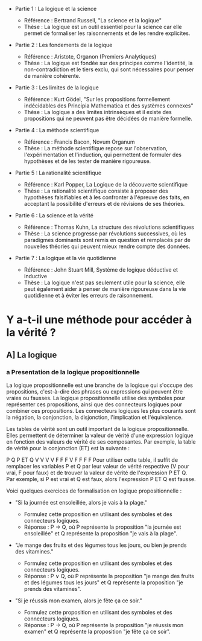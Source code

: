 
- Partie 1 : La logique et la science
  - Référence : Bertrand Russell, "La science et la logique"
  - Thèse : La logique est un outil essentiel pour la science car elle permet de formaliser les raisonnements et de les rendre explicites.

- Partie 2 : Les fondements de la logique
  - Référence : Aristote, Organon (Premiers Analytiques)
  - Thèse : La logique est fondée sur des principes comme l'identité, la non-contradiction et le tiers exclu, qui sont nécessaires pour penser de manière cohérente.

- Partie 3 : Les limites de la logique
  - Référence : Kurt Gödel, "Sur les propositions formellement indécidables des Principia Mathematica et des systèmes connexes"
  - Thèse : La logique a des limites intrinsèques et il existe des propositions qui ne peuvent pas être décidées de manière formelle.

- Partie 4 : La méthode scientifique
  - Référence : Francis Bacon, Novum Organum
  - Thèse : La méthode scientifique repose sur l'observation, l'expérimentation et l'induction, qui permettent de formuler des hypothèses et de les tester de manière rigoureuse.

- Partie 5 : La rationalité scientifique
  - Référence : Karl Popper, La Logique de la découverte scientifique
  - Thèse : La rationalité scientifique consiste à proposer des hypothèses falsifiables et à les confronter à l'épreuve des faits, en acceptant la possibilité d'erreurs et de révisions de ses théories.

- Partie 6 : La science et la vérité
  - Référence : Thomas Kuhn, La structure des révolutions scientifiques
  - Thèse : La science progresse par révolutions successives, où les paradigmes dominants sont remis en question et remplacés par de nouvelles théories qui peuvent mieux rendre compte des données.

- Partie 7 : La logique et la vie quotidienne
  - Référence : John Stuart Mill, Système de logique déductive et inductive
  - Thèse : La logique n'est pas seulement utile pour la science, elle peut également aider à penser de manière rigoureuse dans la vie quotidienne et à éviter les erreurs de raisonnement.


# Y a-t-il une méthode pour accéder à la vérité ?

## A] La logique

### a Presentation de la logique propositionnelle

La logique propositionnelle est une branche de la logique qui s'occupe des propositions, c'est-à-dire des phrases ou expressions qui peuvent être vraies ou fausses. La logique propositionnelle utilise des symboles pour représenter ces propositions, ainsi que des connecteurs logiques pour combiner ces propositions. Les connecteurs logiques les plus courants sont la négation, la conjonction, la disjonction, l'implication et l'équivalence.

Les tables de vérité sont un outil important de la logique propositionnelle. Elles permettent de déterminer la valeur de vérité d'une expression logique en fonction des valeurs de vérité de ses composantes. Par exemple, la table de vérité pour la conjonction (ET) est la suivante :

P	Q	P ET Q
V	V	V
V	F	F
F	V	F
F	F	F
Pour utiliser cette table, il suffit de remplacer les variables P et Q par leur valeur de vérité respective (V pour vrai, F pour faux) et de trouver la valeur de vérité de l'expression P ET Q. Par exemple, si P est vrai et Q est faux, alors l'expression P ET Q est fausse.

Voici quelques exercices de formalisation en logique propositionnelle :

- "Si la journée est ensoleillée, alors je vais à la plage." 
  - Formulez cette proposition en utilisant des symboles et des connecteurs logiques.
  - Réponse : P → Q, où P représente la proposition "la journée est ensoleillée" et Q représente la proposition "je vais à la plage".

- "Je mange des fruits et des légumes tous les jours, ou bien je prends des vitamines." 
  - Formulez cette proposition en utilisant des symboles et des connecteurs logiques.
  - Réponse : P ∨ Q, où P représente la proposition "je mange des fruits et des légumes tous les jours" et Q représente la proposition "je prends des vitamines".

- "Si je réussis mon examen, alors je fête ça ce soir." 
  - Formulez cette proposition en utilisant des symboles et des connecteurs logiques.
  - Réponse : P → Q, où P représente la proposition "je réussis mon examen" et Q représente la proposition "je fête ça ce soir".






